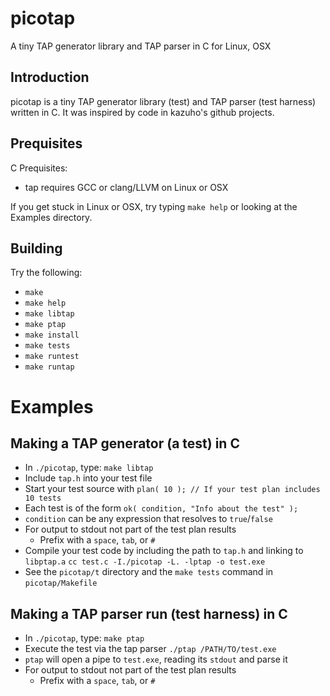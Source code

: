 # picotap
A tiny TAP generator library and TAP parser in C for Linux, OSX

## Introduction
picotap is a tiny TAP generator library (test) and TAP parser (test harness) written in C.  It was inspired by code in kazuho's github projects.

## Prequisites
C Prequisites:
* tap requires GCC or clang/LLVM on Linux or OSX

If you get stuck in Linux or OSX, try typing `make help` or looking at the Examples directory.

## Building
Try the following:
* `make`
* `make help`
* `make libtap`
* `make ptap`
* `make install`
* `make tests`
* `make runtest`
* `make runtap`

# Examples
## Making a TAP generator (a test) in C
* In `./picotap`, type: `make libtap`
* Include `tap.h` into your test file
* Start your test source with
`plan( 10 ); // If your test plan includes 10 tests`
* Each test is of the form
`ok( condition, "Info about the test" );`
* `condition` can be any expression that resolves to `true`/`false`
* For output to stdout not part of the test plan results
  * Prefix with a `space`, `tab`, or `#`
* Compile your test code by including the path to `tap.h` and linking to `libptap.a`
`cc test.c -I./picotap -L. -lptap -o test.exe`
* See the `picotap/t` directory and the `make tests` command in `picotap/Makefile`

## Making a TAP parser run (test harness) in C
* In `./picotap`, type:
`make ptap`
* Execute the test via the tap parser
`./ptap /PATH/TO/test.exe`
* `ptap` will open a pipe to `test.exe`, reading its `stdout` and parse it
* For output to stdout not part of the test plan results
  * Prefix with a `space`, `tab`, or `#`
